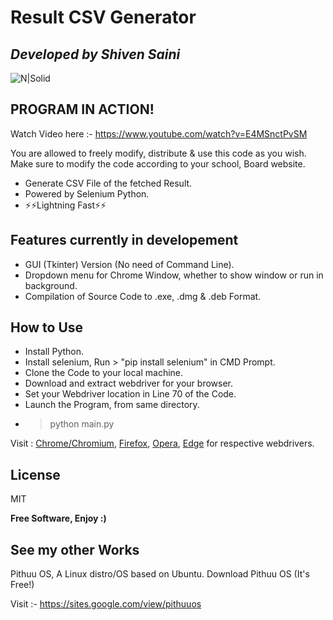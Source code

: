 # Result CSV Generator
## _Developed by Shiven Saini_

![N|Solid](https://www.python.org/static/community_logos/python-powered-w-70x28.png)

## PROGRAM IN ACTION!
Watch Video here :- https://www.youtube.com/watch?v=E4MSnctPvSM

You are allowed to freely modify, distribute & use this code as you wish.
Make sure to modify the code according to your school, Board website.

- Generate CSV File of the fetched Result.
- Powered by Selenium Python.
- ⚡⚡Lightning Fast⚡⚡

## Features currently in developement

- GUI (Tkinter) Version (No need of Command Line).
- Dropdown menu for Chrome Window, whether to show window or run in background.
- Compilation of Source Code to .exe, .dmg & .deb Format.

## How to Use
- Install Python.
- Install selenium, Run > "pip install selenium" in CMD Prompt.
- Clone the Code to your local machine.
- Download and extract webdriver for your browser.
- Set your Webdriver location in Line 70 of the Code.
- Launch the Program, from same directory. 
- > python main.py

Visit : [Chrome/Chromium](https://chromedriver.chromium.org/downloads), [Firefox](https://github.com/mozilla/geckodriver/releases), [Opera](https://github.com/operasoftware/operachromiumdriver/releases), [Edge](https://developer.microsoft.com/en-us/microsoft-edge/tools/webdriver/) for respective webdrivers.

## License

MIT

**Free Software, Enjoy :)**

## See my other Works
Pithuu OS, A Linux distro/OS based on Ubuntu.
Download Pithuu OS (It's Free!)

Visit :- https://sites.google.com/view/pithuuos


